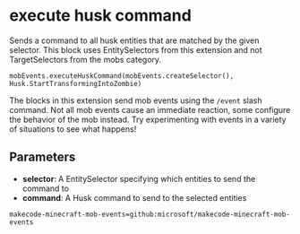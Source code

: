 # execute husk command

Sends a command to all husk entities that are matched by the given selector. This
block uses EntitySelectors from this extension and not TargetSelectors from the mobs
category.

```sig
mobEvents.executeHuskCommand(mobEvents.createSelector(), Husk.StartTransformingIntoZombie)
```

The blocks in this extension send mob events using the `/event` slash command. Not all mob
events cause an immediate reaction, some configure the behavior of the mob instead. Try
experimenting with events in a variety of situations to see what happens!

## Parameters

* **selector**: A EntitySelector specifying which entities to send the command to
* **command**: A Husk command to send to the selected entities

```package
makecode-minecraft-mob-events=github:microsoft/makecode-minecraft-mob-events
```
